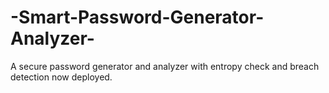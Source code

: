 # -Smart-Password-Generator-Analyzer-
A secure password generator and analyzer with entropy check and breach detection now deployed.

